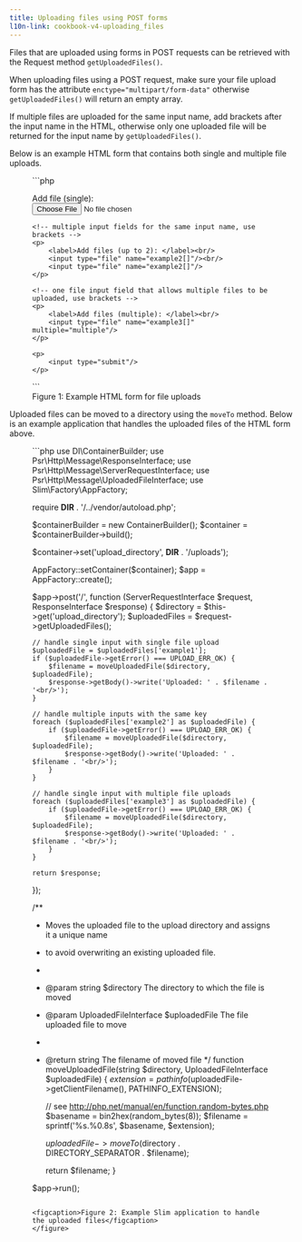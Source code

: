 ```yaml
---
title: Uploading files using POST forms
l10n-link: cookbook-v4-uploading_files
---
```


Files that are uploaded using forms in POST requests can be retrieved with the Request method `getUploadedFiles()`.

When uploading files using a POST request, make sure your file upload form has the
attribute `enctype="multipart/form-data"` otherwise `getUploadedFiles()` will return an empty array.

If multiple files are uploaded for the same input name, add brackets after the input name in the HTML, otherwise
only one uploaded file will be returned for the input name by `getUploadedFiles()`.

Below is an example HTML form that contains both single and multiple file uploads.

<figure markdown="1">
```php
<!-- make sure the attribute enctype is set to multipart/form-data -->
<form method="post" enctype="multipart/form-data">
    <!-- upload of a single file -->
    <p>
        <label>Add file (single): </label><br/>
        <input type="file" name="example1"/>
    </p>

    <!-- multiple input fields for the same input name, use brackets -->
    <p>
        <label>Add files (up to 2): </label><br/>
        <input type="file" name="example2[]"/><br/>
        <input type="file" name="example2[]"/>
    </p>

    <!-- one file input field that allows multiple files to be uploaded, use brackets -->
    <p>
        <label>Add files (multiple): </label><br/>
        <input type="file" name="example3[]" multiple="multiple"/>
    </p>

    <p>
        <input type="submit"/>
    </p>
</form>
```
<figcaption>Figure 1: Example HTML form for file uploads</figcaption>
</figure>

Uploaded files can be moved to a directory using the `moveTo` method. Below is an example application
that handles the uploaded files of the HTML form above.

<figure markdown="1">
```php
<?php

use DI\ContainerBuilder;
use Psr\Http\Message\ResponseInterface;
use Psr\Http\Message\ServerRequestInterface;
use Psr\Http\Message\UploadedFileInterface;
use Slim\Factory\AppFactory;

require __DIR__ . '/../vendor/autoload.php';

$containerBuilder = new ContainerBuilder();
$container = $containerBuilder->build();

$container->set('upload_directory', __DIR__ . '/uploads');

AppFactory::setContainer($container);
$app = AppFactory::create();

$app->post('/', function (ServerRequestInterface $request, ResponseInterface $response) {
    $directory = $this->get('upload_directory');
    $uploadedFiles = $request->getUploadedFiles();

    // handle single input with single file upload
    $uploadedFile = $uploadedFiles['example1'];
    if ($uploadedFile->getError() === UPLOAD_ERR_OK) {
        $filename = moveUploadedFile($directory, $uploadedFile);
        $response->getBody()->write('Uploaded: ' . $filename . '<br/>');
    }

    // handle multiple inputs with the same key
    foreach ($uploadedFiles['example2'] as $uploadedFile) {
        if ($uploadedFile->getError() === UPLOAD_ERR_OK) {
            $filename = moveUploadedFile($directory, $uploadedFile);
            $response->getBody()->write('Uploaded: ' . $filename . '<br/>');
        }
    }

    // handle single input with multiple file uploads
    foreach ($uploadedFiles['example3'] as $uploadedFile) {
        if ($uploadedFile->getError() === UPLOAD_ERR_OK) {
            $filename = moveUploadedFile($directory, $uploadedFile);
            $response->getBody()->write('Uploaded: ' . $filename . '<br/>');
        }
    }

    return $response;
});

/**
 * Moves the uploaded file to the upload directory and assigns it a unique name
 * to avoid overwriting an existing uploaded file.
 *
 * @param string $directory The directory to which the file is moved
 * @param UploadedFileInterface $uploadedFile The file uploaded file to move
 *
 * @return string The filename of moved file
 */
function moveUploadedFile(string $directory, UploadedFileInterface $uploadedFile)
{
    $extension = pathinfo($uploadedFile->getClientFilename(), PATHINFO_EXTENSION);

    // see http://php.net/manual/en/function.random-bytes.php
    $basename = bin2hex(random_bytes(8));
    $filename = sprintf('%s.%0.8s', $basename, $extension);

    $uploadedFile->moveTo($directory . DIRECTORY_SEPARATOR . $filename);

    return $filename;
}

$app->run();

```

<figcaption>Figure 2: Example Slim application to handle the uploaded files</figcaption>
</figure>
